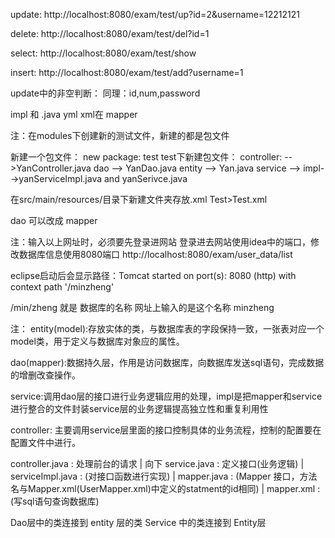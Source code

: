 update:
http://localhost:8080/exam/test/up?id=2&username=12212121

delete:
http://localhost:8080/exam/test/del?id=1

select:
http://localhost:8080/exam/test/show

insert:
http://localhost:8080/exam/test/add?username=1

update中的非空判断：
<if test="username != null and username !=''">
同理：id,num,password

impl 和 .java
yml
xml在 mapper

注：在modules下创建新的测试文件，新建的都是包文件

新建一个包文件：
new package:
test
test下新建包文件：
controller:  -->YanController.java
dao  --> YanDao.java
entity  --> Yan.java
service  --> impl-->yanServiceImpl.java     and       yanSerivce.java 


在src/main/resources/目录下新建文件夹存放.xml
Test>Test.xml

dao 可以改成 mapper

注：输入以上网址时，必须要先登录进网站
登录进去网站使用idea中的端口，修改数据库信息使用8080端口
http://localhost:8080/exam/user_data/list

eclipse启动后会显示路径：Tomcat started on port(s): 8080 (http) with context path '/minzheng'

/min/zheng 就是 数据库的名称
网址上输入的是这个名称 minzheng

注：
entity(model):存放实体的类，与数据库表的字段保持一致，一张表对应一个model类，用于定义与数据库对象应的属性。

dao(mapper):数据持久层，作用是访问数据库，向数据库发送sql语句，完成数据的增删改查操作。

service:调用dao层的接口进行业务逻辑应用的处理，impl是把mapper和service进行整合的文件封装service层的业务逻辑提高独立性和重复利用性

controller: 主要调用service层里面的接口控制具体的业务流程，控制的配置要在配置文件中进行。

controller.java : 处理前台的请求
    | 向下
service.java : 定义接口(业务逻辑)
    |
serviceImpl.java : (对接口函数进行实现)
    |
mapper.java : (Mapper 接口，方法名与Mapper.xml(UserMapper.xml)中定义的statment的id相同)
    |
mapper.xml :(写sql语句查询数据库)

Dao层中的类连接到 entity 层的类
Service 中的类连接到 Entity层 




























































